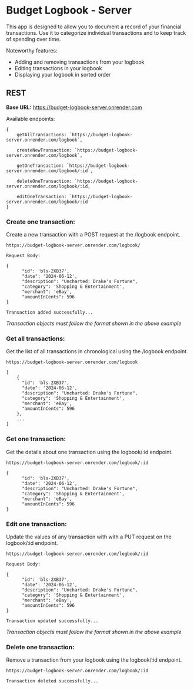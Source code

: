 # Budget Logbook - Server

This app is designed to allow you to document a record of your financial transactions. Use it to categorize individual transactions and to keep track of spending over time.

Noteworthy features:

- Adding and removing transactions from your logbook
- Editing transactions in your logbook
- Displaying your logbook in sorted order

## REST
**Base URL:** https://budget-logbook-server.onrender.com

Available endpoints:
```
{
    getAllTransactions: `https://budget-logbook-server.onrender.com/logbook`,

    createNewTransaction: `https://budget-logbook-server.onrender.com/logbook`,

    getOneTransaction: `https://budget-logbook-server.onrender.com/logbook/:id`,

    deleteOneTransaction: `https://budget-logbook-server.onrender.com/logbook/:id,

    editOneTransaction: `https://budget-logbook-server.onrender.com/logbook/:id
}
```

### Create one transaction:
Create a new transaction with a POST request at the /logbook endpoint.
```
https://budget-logbook-server.onrender.com/logbook/
```
```
Request Body:

{
      "id": 'bls-2XB37',
      "date": '2024-06-12',
      "description": "Uncharted: Drake's Fortune",
      "category": 'Shopping & Entertainment',
      "merchant": 'eBay',
      "amountInCents": 596
}
```
```
Transaction added successfully...
```
*Transaction objects must follow the format shown in the above example*

### Get all transactions:
Get the list of all transactions in chronological using the /logbook endpoint.

```
https://budget-logbook-server.onrender.com/logbook
```
```
[
    {
      "id": 'bls-2XB37',
      "date": '2024-06-12',
      "description": "Uncharted: Drake's Fortune",
      "category": 'Shopping & Entertainment',
      "merchant": 'eBay',
      "amountInCents": 596
    },
    ...
]
```

### Get one transaction:
Get the details about one transaction using the logbook/:id endpoint.
```
https://budget-logbook-server.onrender.com/logbook/:id
```
```
{
      "id": 'bls-2XB37',
      "date": '2024-06-12',
      "description": "Uncharted: Drake's Fortune",
      "category": 'Shopping & Entertainment',
      "merchant": 'eBay',
      "amountInCents": 596
}
```

### Edit one transaction:
Update the values of any transaction with with a PUT request on the logbook/:id endpoint.
```
https://budget-logbook-server.onrender.com/logbook/:id
```
```
Request Body:

{
      "id": 'bls-2XB37',
      "date": '2024-06-12',
      "description": "Uncharted: Drake's Fortune",
      "category": 'Shopping & Entertainment',
      "merchant": 'eBay',
      "amountInCents": 596
}
```
```
Transaction updated successfully...
```
*Transaction objects must follow the format shown in the above example*

### Delete one transaction:
Remove a transaction from your logbook using the logbook/:id endpoint.
```
https://budget-logbook-server.onrender.com/logbook/:id
```
```
Transaction deleted successfully...
```

